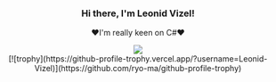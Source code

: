 <div align="center">
<h3>Hi there, I'm Leonid Vizel!</h3>  
  <p align="center">❤️I'm really keen on C#❤️</p>
  <img src="https://github-readme-stats.vercel.app/api?username=Leonid-Vizel&count_private=true&title_color=fefefe&bg_color=36393f&text_color=fefefe&show_icons=true&hide_border=true&custom_title=Leonid's%20Github%20Stats">
</div>

<div align="center">
[![trophy](https://github-profile-trophy.vercel.app/?username=Leonid-Vizel)](https://github.com/ryo-ma/github-profile-trophy)
</div>
